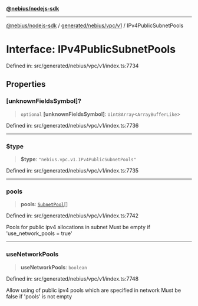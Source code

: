 [**@nebius/nodejs-sdk**](../../../../../README.md)

---

[@nebius/nodejs-sdk](../../../../../README.md) / [generated/nebius/vpc/v1](../README.md) / IPv4PublicSubnetPools

# Interface: IPv4PublicSubnetPools

Defined in: src/generated/nebius/vpc/v1/index.ts:7734

## Properties

### \[unknownFieldsSymbol\]?

> `optional` **\[unknownFieldsSymbol\]**: `Uint8Array`\<`ArrayBufferLike`\>

Defined in: src/generated/nebius/vpc/v1/index.ts:7736

---

### $type

> **$type**: `"nebius.vpc.v1.IPv4PublicSubnetPools"`

Defined in: src/generated/nebius/vpc/v1/index.ts:7735

---

### pools

> **pools**: [`SubnetPool`](SubnetPool.md)[]

Defined in: src/generated/nebius/vpc/v1/index.ts:7742

Pools for public ipv4 allocations in subnet
Must be empty if 'use_network_pools = true'

---

### useNetworkPools

> **useNetworkPools**: `boolean`

Defined in: src/generated/nebius/vpc/v1/index.ts:7748

Allow using of public ipv4 pools which are specified in network
Must be false if 'pools' is not empty
